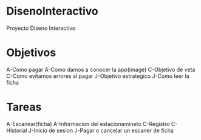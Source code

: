 # DisenoInteractivo
Proyecto Diseno Interactivo

# Objetivos
  A-Como pagar
  A-Como damos a conocer la app(image)
  C-Objetivo de veta
  C-Como evitamos errores al pagar
  J-Objetivo estrategico
  J-Como leer la ficha

# Tareas
  A-Escanear(ficha)
  A-Informacion del estacionamineto
  C-Registro
  C-Historial
  J-Inicio de sesion
  J-Pagar o cancelar un escaner de ficha

